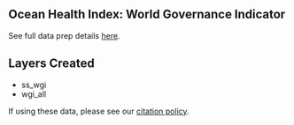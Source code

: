 ## Ocean Health Index: World Governance Indicator

See full data prep details [here](http://ohi-science.github.io/ohiprep_v2021/globalprep/prs_res_wgi/v2022/WGI_dataprep.html).

## Layers Created
* ss_wgi
* wgi_all



If using these data, please see our [citation policy](http://ohi-science.org/citation-policy/).


